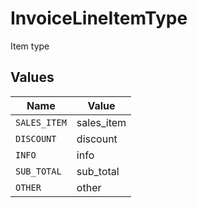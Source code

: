 # InvoiceLineItemType

Item type


## Values

| Name         | Value        |
| ------------ | ------------ |
| `SALES_ITEM` | sales_item   |
| `DISCOUNT`   | discount     |
| `INFO`       | info         |
| `SUB_TOTAL`  | sub_total    |
| `OTHER`      | other        |